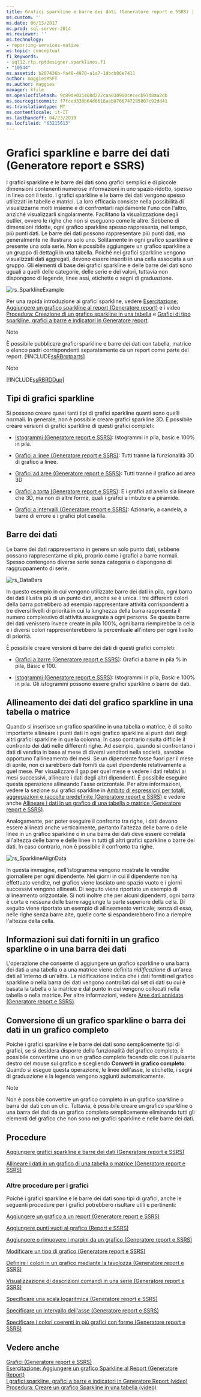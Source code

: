 ```yaml
---
title: Grafici sparkline e barre dei dati (Generatore report e SSRS) | Microsoft Docs
ms.custom: ''
ms.date: 06/13/2017
ms.prod: sql-server-2014
ms.reviewer: ''
ms.technology:
- reporting-services-native
ms.topic: conceptual
f1_keywords:
- sql12.rtp.rptdesigner.sparklines.f1
- "10544"
ms.assetid: b287436b-fa48-4970-a1a7-1dbcb86e7411
author: maggiesMSFT
ms.author: maggies
manager: kfile
ms.openlocfilehash: 9c89de031408d222caa030900cececb97d8aa2db
ms.sourcegitcommit: f7fced330b64d6616aeb8766747295807c92dd41
ms.translationtype: MT
ms.contentlocale: it-IT
ms.lasthandoff: 04/23/2019
ms.locfileid: "63215613"
---
```

# <a name="sparklines-and-data-bars-report-builder-and-ssrs"></a>Grafici sparkline e barre dei dati (Generatore report e SSRS)
  I grafici sparkline e le barre dei dati sono grafici semplici e di piccole dimensioni contenenti numerose informazioni in uno spazio ridotto, spesso in linea con il testo. I grafici sparkline e le barre dei dati vengono spesso utilizzati in tabelle e matrici. La loro efficacia consiste nella possibilità di visualizzarne molti insieme e di confrontarli rapidamente l'uno con l'altro, anziché visualizzarli singolarmente. Facilitano la visualizzazione degli outlier, ovvero le righe che non si eseguono come le altre. Sebbene di dimensioni ridotte, ogni grafico sparkline spesso rappresenta, nel tempo, più punti dati. Le barre dei dati possono rappresentare più punti dati, ma generalmente ne illustrano solo uno. Solitamente in ogni grafico sparkline è presente una sola serie. Non è possibile aggiungere un grafico sparkline a un gruppo di dettagli in una tabella. Poiché nei grafici sparkline vengono visualizzati dati aggregati, devono essere inseriti in una cella associata a un gruppo. Gli elementi di base dei grafici sparkline e delle barre dei dati sono uguali a quelli delle categorie, delle serie e dei valori, tuttavia non dispongono di legende, linee assi, etichette o segni di graduazione.  
  
 ![rs_SparklineExample](../media/rs-sparklineexample.gif "rs_SparklineExample")  
  
 Per una rapida introduzione ai grafici sparkline, vedere [Esercitazione: Aggiungere un grafico sparkline al report &#40;Generatore report&#41;](../tutorial-add-a-sparkline-to-your-report-report-builder.md) e i video [Procedura: Creazione di un grafico sparkline in una tabella](https://go.microsoft.com/fwlink/?LinkId=197092) e [Grafici di tipo sparkline, grafici a barre e indicatori in Generatore report](https://technet.microsoft.com/bi/video/ff877165).  
  
> [!NOTE]  
>  È possibile pubblicare grafici sparkline e barre dei dati con tabella, matrice o elenco padri corrispondenti separatamente da un report come parte del report. [!INCLUDE[ssRBrptparts](../../includes/ssrbrptparts-md.md)]  
  
> [!NOTE]  
>  [!INCLUDE[ssRBRDDup](../../includes/ssrbrddup-md.md)]  
  
##  <a name="KindsofSparklines"></a> Tipi di grafici sparkline  
 Si possono creare quasi tanti tipi di grafici sparkline quanti sono quelli normali. In generale, non è possibile creare grafici sparkline 3D. È possibile creare versioni di grafici sparkline di questi grafici completi:  
  
-   [Istogrammi &#40;Generatore report e SSRS&#41;](charts-report-builder-and-ssrs.md): Istogrammi in pila, basic e 100% in pila.  
  
-   [Grafici a linee &#40;Generatore report e SSRS&#41;](line-charts-report-builder-and-ssrs.md): Tutti tranne la funzionalità 3D di grafico a linee.  
  
-   [Grafici ad aree &#40;Generatore report e SSRS&#41;](area-charts-report-builder-and-ssrs.md): Tutti tranne il grafico ad area 3D  
  
-   [Grafici a torta &#40;Generatore report e SSRS&#41;](pie-charts-report-builder-and-ssrs.md): E i grafici ad anello sia lineare che 3D, ma non di altre forme, quali i grafici a imbuto e a piramide.  
  
-   [Grafici a intervalli &#40;Generatore report e SSRS&#41;](range-charts-report-builder-and-ssrs.md): Azionario, a candela, a barre di errore e i grafici plot casella.  
  
##  <a name="DataBars"></a> Barre dei dati  
 Le barre dei dati rappresentano in genere un solo punto dati, sebbene possano rappresentarne di più, proprio come i grafici a barre normali. Spesso contengono diverse serie senza categoria o dispongono di raggruppamento di serie.  
  
 ![rs_DataBars](../media/rs-databars.gif "rs_DataBars")  
  
 In questo esempio in cui vengono utilizzate barre dei dati in pila, ogni barra dei dati illustra più di un punto dati, anche se è unica. I tre differenti colori della barra potrebbero ad esempio rappresentare attività corrispondenti a tre diversi livelli di priorità in cui la lunghezza della barra rappresenta il numero complessivo di attività assegnate a ogni persona. Se queste barre dei dati venissero invece create in pila 100%, ogni barra riempirebbe la cella e i diversi colori rappresenterebbero la percentuale all'intero per ogni livello di priorità.  
  
 È possibile creare versioni di barre dei dati di questi grafici completi:  
  
-   [Grafici a barre &#40;Generatore report e SSRS&#41;](bar-charts-report-builder-and-ssrs.md): Grafici a barre in pila % in pila, Basic e 100.  
  
-   [Istogrammi &#40;Generatore report e SSRS&#41;](charts-report-builder-and-ssrs.md): Istogrammi in pila, Basic e 100% in pila. Gli istogrammi possono essere grafici sparkline o barre dei dati.  

##  <a name="AlignDatainTableMatrix"></a> Allineamento dei dati del grafico sparkline in una tabella o matrice  
 Quando si inserisce un grafico sparkline in una tabella o matrice, è di solito importante allineare i punti dati in ogni grafico sparkline ai punti dati degli altri grafici sparkline in quella colonna. In caso contrario risulta difficile il confronto dei dati nelle differenti righe. Ad esempio, quando si confrontano i dati di vendita in base al mese di diversi venditori nella società, sarebbe opportuno l'allineamento dei mesi. Se un dipendente fosse fuori per il mese di aprile, non ci sarebbero dati forniti da quel dipendente relativamente a quel mese. Per visualizzare il gap per quel mese e vedere i dati relativi ai mesi successivi, allineare i dati degli altri dipendenti. È possibile eseguire questa operazione allineando l'asse orizzontale. Per altre informazioni, vedere la sezione sui grafici sparkline in [Ambito di espressioni per totali, aggregazioni e raccolte predefinite &#40;Generatore report e SSRS&#41;](expression-scope-for-totals-aggregates-and-built-in-collections.md) e vedere anche [Allineare i dati in un grafico di una tabella o matrice &#40;Generatore report e SSRS&#41;](align-the-data-in-a-chart-in-a-table-or-matrix-report-builder-and-ssrs.md).  
  
 Analogamente, per poter eseguire il confronto tra righe, i dati devono essere allineati anche verticalmente, pertanto l'altezza delle barre o delle linee in un grafico sparkline o in una barra dei dati deve essere correlata all'altezza delle barre e delle linee in tutti gli altri grafici sparkline o barre dei dati. In caso contrario, non è possibile il confronto tra righe.  
  
 ![rs_SparklineAlignData](../media/rs-sparklinealigndata.gif "rs_SparklineAlignData")  
  
 In questa immagine, nell'istogramma vengono mostrate le vendite giornaliere per ogni dipendente. Nei giorni in cui il dipendente non ha effettuato vendite, nel grafico viene lasciato uno spazio vuoto e i giorni successivi vengono allineati. Di seguito viene riportato un esempio di allineamento orizzontale. Si noti inoltre che per alcuni dipendenti, ogni barra è corta e nessuna delle barre raggiunge la parte superiore della cella. Di seguito viene riportato un esempio di allineamento verticale; senza di esso, nelle righe senza barre alte, quelle corte si espanderebbero fino a riempire l'altezza della cella.  

##  <a name="UnderstandScope"></a> Informazioni sui dati forniti in un grafico sparkline o in una barra dei dati  
 L'operazione che consente di aggiungere un grafico sparkline o una barra dei dati a una tabella o a una matrice viene definita *nidificazione* di un'area dati all'interno di un'altra. La nidificazione indica che i dati forniti nel grafico sparkline o nella barra dei dati vengono controllati dal set di dati su cui è basata la tabella o la matrice e dal punto in cui vengono collocati nella tabella o nella matrice. Per altre informazioni, vedere [Aree dati annidate &#40;Generatore report e SSRS&#41;](nested-data-regions-report-builder-and-ssrs.md).  
  
##  <a name="ConvertSparklinetoChart"></a> Conversione di un grafico sparkline o barra dei dati in un grafico completo  
 Poiché i grafici sparkline e le barre dei dati sono semplicemente tipi di grafici, se si desidera disporre della funzionalità del grafico completo, è possibile convertirne uno in un grafico completo facendo clic con il pulsante destro del mouse sul grafico e scegliendo **Converti in grafico completo**. Quando si esegue questa operazione, le linee dell'asse, le etichette, i segni di graduazione e la legenda vengono aggiunti automaticamente.  
  
> [!NOTE]  
>  Non è possibile convertire un grafico completo in un grafico sparkline o barra dei dati con un clic. Tuttavia, è possibile creare un grafico sparkline o una barra dei dati da un grafico completo semplicemente eliminando tutti gli elementi del grafico che non sono nei grafici sparkline e nelle barre dei dati.  

##  <a name="HowTo"></a> Procedure  
 [Aggiungere grafici sparkline e barre dei dati &#40;Generatore report e SSRS&#41;](sparklines-and-data-bars-report-builder-and-ssrs.md)  
  
 [Allineare i dati in un grafico di una tabella o matrice &#40;Generatore report e SSRS&#41;](align-the-data-in-a-chart-in-a-table-or-matrix-report-builder-and-ssrs.md)  
  
### <a name="other-how-to-topics-for-charts"></a>Altre procedure per i grafici  
 Poiché i grafici sparkline e le barre dei dati sono tipi di grafici, anche le seguenti procedure per i grafici potrebbero risultare utili e pertinenti:  
  
 [Aggiungere un grafico a un report &#40;Generatore report e SSRS&#41;](add-a-chart-to-a-report-report-builder-and-ssrs.md)  
  
 [Aggiungere punti vuoti al grafico &#40;Report e SSRS&#41;](add-empty-points-to-a-chart-report-builder-and-ssrs.md)  
  
 [Aggiungere o rimuovere i margini da un grafico &#40;Generatore report e SSRS&#41;](add-or-remove-margins-from-a-chart-report-builder-and-ssrs.md)  
  
 [Modificare un tipo di grafico &#40;Generatore report e SSRS&#41;](change-a-chart-type-report-builder-and-ssrs.md)  
  
 [Definire i colori in un grafico mediante la tavolozza &#40;Generatore report e SSRS&#41;](define-colors-on-a-chart-using-a-palette-report-builder-and-ssrs.md)  
  
 [Visualizzazione di descrizioni comandi in una serie &#40;Generatore report e SSRS&#41;](show-tooltips-on-a-series-report-builder-and-ssrs.md)  
  
 [Specificare una scala logaritmica &#40;Generatore report e SSRS&#41;](specify-a-logarithmic-scale-report-builder-and-ssrs.md)  
  
 [Specificare un intervallo dell'asse &#40;Generatore report e SSRS&#41;](specify-an-axis-interval-report-builder-and-ssrs.md)  
  
 [Specificare i colori coerenti in più grafici con forme &#40;Generatore report e SSRS&#41;](shape-charts-report-builder-and-ssrs.md)  
  
## <a name="see-also"></a>Vedere anche  
 [Grafici &#40;Generatore report e SSRS&#41;](charts-report-builder-and-ssrs.md)   
 [Esercitazione: Aggiungere un grafico Sparkline al Report &#40;Generatore Report&#41;](../tutorial-add-a-sparkline-to-your-report-report-builder.md)   
 [I grafici sparkline, grafici a barre e indicatori in Generatore Report (video)](https://technet.microsoft.com/bi/video/ff877165)   
 [Procedura: Creare un grafico Sparkline in una tabella (video)](https://go.microsoft.com/fwlink/?LinkId=197092)  
